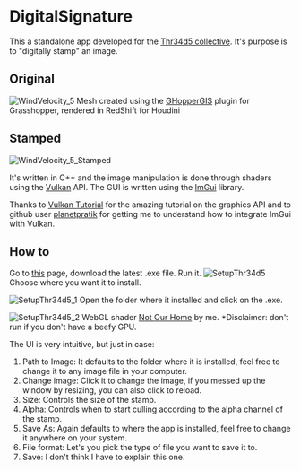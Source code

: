 # DigitalSignature
 
This a standalone app developed for the [Thr34d5 collective](https://thr34d5.org/). It's purpose is to "digitally stamp" an image.

## Original

![WindVelocity_5](https://user-images.githubusercontent.com/21000020/76341025-725f8580-62ca-11ea-90be-680a47cf09bf.jpg)
Mesh created using the [GHopperGIS](https://www.food4rhino.com/app/ghoppergis) plugin for Grasshopper, rendered in RedShift for Houdini

## Stamped

![WindVelocity_5_Stamped](https://user-images.githubusercontent.com/21000020/76341162-a63aab00-62ca-11ea-807b-1f6868a58461.jpg)

It's written in C++ and the image manipulation is done through shaders using the [Vulkan](https://www.khronos.org/vulkan/) API. The GUI is written using the [ImGui](https://github.com/ocornut/imgui) library.

Thanks to [Vulkan Tutorial](https://vulkan-tutorial.com/) for the amazing tutorial on the graphics API and to github user [planetpratik](https://github.com/planetpratik) for getting me to understand how to integrate ImGui with Vulkan.

## How to
Go to [this](https://github.com/felipunky/DigitalSignature/releases) page, download the latest .exe file. Run it.
![SetupThr34d5](https://user-images.githubusercontent.com/21000020/76342900-51e4fa80-62cd-11ea-8a35-0a9ecf377451.JPG)
Choose where you want it to install.

![SetupThr34d5_1](https://user-images.githubusercontent.com/21000020/76343054-8953a700-62cd-11ea-94dd-631c323aeebf.JPG)
Open the folder where it installed and click on the .exe.

![SetupThr34d5_2](https://user-images.githubusercontent.com/21000020/76343262-d9cb0480-62cd-11ea-86a7-9c4f3299c067.JPG)
WebGL shader [Not Our Home](https://felipunky.github.io/html/FuqueneUno.html) by me. *Disclaimer: don't run if you don't have a beefy GPU.

The UI is very intuitive, but just in case: 
1. Path to Image: It defaults to the folder where it is installed, feel free to change it to any image file in your computer.
2. Change image: Click it to change the image, if you messed up the window by resizing, you can also click to reload.
3. Size: Controls the size of the stamp.
4. Alpha: Controls when to start culling according to the alpha channel of the stamp.
5. Save As: Again defaults to where the app is installed, feel free to change it anywhere on your system.
6. File format: Let's you pick the type of file you want to save it to.
7. Save: I don't think I have to explain this one.
